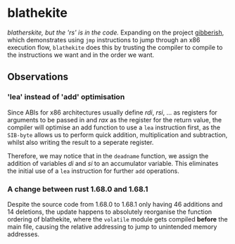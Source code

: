 # blathekite

_blatherskite, but the 'rs' is in the code._ Expanding on the project
[gibberish], which demonstrates using `jmp` instructions to jump through an 
x86 execution flow, `blathekite` does this by trusting the compiler to compile 
to the instructions we want and in the order we want.

[gibberish]: https://github.com/phoreverpheebs/gibberish

## Observations

### 'lea' instead of 'add' optimisation

Since ABIs for x86 architectures usually define _rdi_, _rsi_, ... as
registers for arguments to be passed in and _rax_ as the register for
the return value, the compiler will optimise an add function to use
a `lea` instruction first, as the `SIB-byte` allows us to perform quick
addition, multiplication and subtraction, whilst also writing the result
to a seperate register.

Therefore, we may notice that in the `deadname` function, we assign the 
addition of variables _di_ and _si_ to an accumulator variable. This eliminates
the initial use of a `lea` instruction for further `add` operations.

### A change between rust 1.68.0 and 1.68.1

Despite the source code from 1.68.0 to 1.68.1 only having 46 additions and 14
deletions, the update happens to absolutely reorganise the function ordering
of blathekite, where the `volatile` module gets compiled **before** the main
file, causing the relative addressing to jump to unintended memory addresses.
